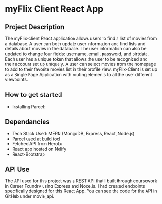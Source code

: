 # myFlix Client React App

## Project Description
  The myFlix-client React application allows users to find a list of movies from a database. A user can both update user information and find lists and details about movies in the database. The user information can also be updated to change four fields: username, email, password, and birtdate. Each user has a unique token that allows the user to be recognized and their account set up uniquely. A user can select movies from the homepage to add to their favorite movies list in their profile view. myFlix-Client is set up as a Single Page Application with routing elements to all the user different viewpoints. 

## How to get started
  - Installing Parcel:
    


## Dependancies
  - Tech Stack Used: MERN (MongoDB, Express, React, Node.js)
  - Parcel used at build tool
  - Fetched API from Heroku
  - React app hosted on Nelify
  - React-Bootstrap

## API Use
  The API used for this project was a REST API that I built through coursework in Career Foundry using Express and Node.js. I had created endpoints specifically designed for this React App. You can see the code for the API in GitHub under movie_api. 
